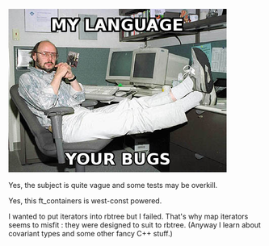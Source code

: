 ![meme](assets/meme.jpg)

Yes, the subject is quite vague and some tests may be overkill.

Yes, this ft_containers is west-const powered.

I wanted to put iterators into rbtree but I failed.
That's why map iterators seems to misfit : they were designed to suit to rbtree.
(Anyway I learn about covariant types and some other fancy C++ stuff.)